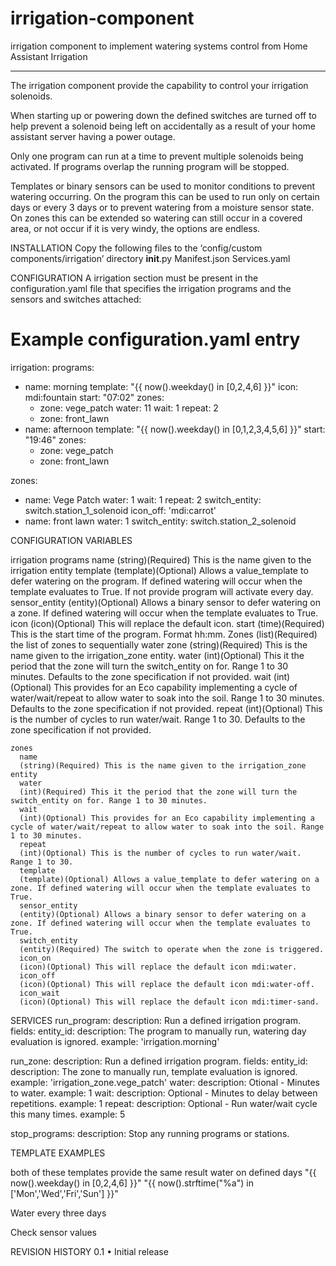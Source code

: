 # irrigation-component
irrigation component to implement  watering systems control from Home Assistant 
Irrigation
________________________________________
The irrigation component provide the capability to control your irrigation solenoids.

When starting up or powering down the defined switches are turned off to help prevent a solenoid being left on accidentally as a result of your home assistant server having a power outage.

Only one program can run at a time to prevent multiple solenoids being activated. If programs overlap the running program will be stopped.

Templates or binary sensors can be used to monitor conditions to prevent watering occurring. On the program this can be used to run only on certain days or every 3 days or to prevent watering from a moisture sensor state. On zones this can be extended so watering can still occur in a covered area, or not occur if it is very windy, the options are endless.

INSTALLATION
Copy the following files to the ‘config/custom components/irrigation’ directory 
__init__.py
Manifest.json
Services.yaml

CONFIGURATION
A irrigation section must be present in the configuration.yaml file that specifies the irrigation programs and the sensors and switches attached:

# Example configuration.yaml entry
irrigation:
  programs:
  - name: morning
    template: "{{ now().weekday() in [0,2,4,6] }}"
    icon: mdi:fountain
    start: "07:02"
    zones:
      - zone: vege_patch
        water: 11
        wait: 1
        repeat: 2
      - zone: front_lawn
  - name: afternoon
    template: "{{ now().weekday() in [0,1,2,3,4,5,6] }}"
    start: "19:46"
    zones:
      - zone: vege_patch
      - zone: front_lawn

  zones:
  - name: Vege Patch
    water: 1
    wait: 1
    repeat: 2
    switch_entity: switch.station_1_solenoid
    icon_off: 'mdi:carrot'
  - name: front lawn
    water: 1
    switch_entity: switch.station_2_solenoid

CONFIGURATION VARIABLES

irrigation
    programs
        name
            (string)(Required) This is the name given to the irrigation entity
        template
            (template)(Optional) Allows a value_template to defer watering on the program. If defined watering will occur when the template evaluates to True. If not provide program will activate every day.
        sensor_entity
            (entity)(Optional) Allows a binary sensor to defer watering on a zone. If defined watering will occur when the template evaluates to True.
        icon
            (icon)(Optional) This will replace the default icon.
        start
            (time)(Required) This is the start time of the program. Format hh:mm.
        Zones 
            (list)(Required) the list of zones to sequentially water
        zone
            (string)(Required) This is the name given to the irrigation_zone entity.
        water
            (int)(Optional) This it the period that the zone will turn the switch_entity on for. Range 1 to 30 minutes. Defaults to the zone specification if not provided.
        wait
            (int)(Optional) This provides for an Eco capability implementing a cycle of water/wait/repeat to allow water to soak into the soil. Range 1 to 30 minutes. Defaults to the zone specification if not provided.
        repeat
            (int)(Optional) This is the number of cycles to run water/wait. Range 1 to 30. Defaults to the zone specification if not provided.

    zones
      name
      (string)(Required) This is the name given to the irrigation_zone entity
      water
      (int)(Required) This it the period that the zone will turn the switch_entity on for. Range 1 to 30 minutes.
      wait
      (int)(Optional) This provides for an Eco capability implementing a cycle of water/wait/repeat to allow water to soak into the soil. Range 1 to 30 minutes.
      repeat
      (int)(Optional) This is the number of cycles to run water/wait. Range 1 to 30.
      template
      (template)(Optional) Allows a value_template to defer watering on a zone. If defined watering will occur when the template evaluates to True.
      sensor_entity
      (entity)(Optional) Allows a binary sensor to defer watering on a zone. If defined watering will occur when the template evaluates to True.
      switch_entity
      (entity)(Required) The switch to operate when the zone is triggered.
      icon_on
      (icon)(Optional) This will replace the default icon mdi:water.
      icon_off
      (icon)(Optional) This will replace the default icon mdi:water-off.
      icon_wait
      (icon)(Optional) This will replace the default icon mdi:timer-sand.

SERVICES
run_program:
    description: Run a defined irrigation program.
    fields:
        entity_id:
            description: The program to manually run, watering day evaluation is ignored.
            example: 'irrigation.morning'

run_zone:
    description: Run a defined irrigation program.
    fields:
        entity_id:
            description: The zone to manually run, template evaluation is ignored.
            example: 'irrigation_zone.vege_patch'
        water:
            description: Otional - Minutes to water.
            example: 1
        wait:
            description: Optional - Minutes to delay between repetitions.
            example: 1
        repeat:
            description: Optional - Run water/wait cycle this many times.
            example: 5

stop_programs:
    description: Stop any running programs or stations.


TEMPLATE EXAMPLES

both of these templates provide the same result water on defined days
"{{ now().weekday() in [0,2,4,6] }}"
"{{ now().strftime("%a") in ['Mon','Wed','Fri','Sun'] }}"

Water every three days


Check sensor values

REVISION HISTORY
0.1
•	Initial release

